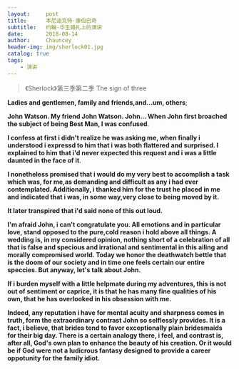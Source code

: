 ```yaml
---
layout:     post   				    
title:      本尼迪克特·康伯巴奇 				
subtitle:   约翰·华生婚礼上的演讲 
date:       2018-08-14 				
author:     Chauncey 						
header-img: img/sherlock01.jpg 	
catalog: true 						
tags:							
    - 演讲
---
```


>《Sherlock》第三季第二季 The sign of three  

**Ladies and gentlemen, family and friends,and...um, others**;

**John Watson. My friend John Watson. John... When John first broached the subject of being Best Man, I was confused**.

**I confess at first i didn't realize he was asking me, when finally i understood i expressd to him that i was both flattered and surprised. I explained to him that i'd never expected this request and i was a little daunted in the face of it**.

**I nonetheless promised that i would do my very best to accomplish a task which was, for me,as demanding and difficult as any i had ever contemplated. Additionally, i thanked him for the trust he placed in me and indicated that i was, in some way,very close to being moved by it.**

**It later transpired that i'd said none of this out loud.**

**I'm afraid John, i can't congratulate you. All emotions and in  particular love, stand opposed to the pure,cold reason i hold above all things. A wedding is, in my considered opinion, nothing short of a celebration of all that is false and specious and irrational and sentimental in this ailing and morally compromised world. Today we honor the deathwatch bettle that is the doom of our society and in time one feels certain our entire speccies. But anyway, let's talk about John.**

**If i burden myself with a little helpmate during my adventures, this is not out of sentiment or caprice, it is that he has many fine qualities of his own, that he has overlooked in  his obsession with me.**

**Indeed, any reputation i have for mental acuity and sharpness comes in truth, form the extraordinary contrast John so selflessly provides. It is a fact, i believe, that brides tend to favor exceptionally plain bridesmaids for their big day. There is a certain analogy there, i feel, and contrast is, after all, God's own plan to enhance the beauty of his creation. Or it would be if God were not a ludicrous fantasy designed to provide a career oppotunity for the family idiot.** 


